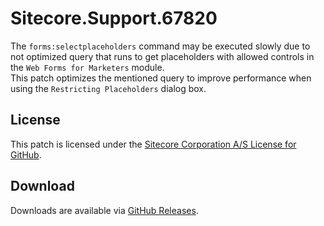 # Sitecore.Support.67820
The `forms:selectplaceholders` command may be executed slowly due to not optimized query that runs to get placeholders with allowed controls in the `Web Forms for Marketers` module.<br/>
This patch optimizes the mentioned query to improve performance when using the `Restricting Placeholders` dialog box.

## License  
This patch is licensed under the [Sitecore Corporation A/S License for GitHub](https://github.com/sitecoresupport/Sitecore.Support.67820/blob/master/LICENSE).  

## Download  
Downloads are available via [GitHub Releases](https://github.com/sitecoresupport/Sitecore.Support.67820/releases).  
